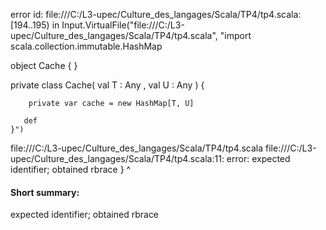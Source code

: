 error id: file:///C:/L3-upec/Culture_des_langages/Scala/TP4/tp4.scala:[194..195) in Input.VirtualFile("file:///C:/L3-upec/Culture_des_langages/Scala/TP4/tp4.scala", "import scala.collection.immutable.HashMap

object Cache {
}

private class Cache( val T : Any , val U : Any ) {
        
        private var cache = new HashMap[T, U]

       def 
    }")
file:///C:/L3-upec/Culture_des_langages/Scala/TP4/tp4.scala
file:///C:/L3-upec/Culture_des_langages/Scala/TP4/tp4.scala:11: error: expected identifier; obtained rbrace
    }
    ^
#### Short summary: 

expected identifier; obtained rbrace